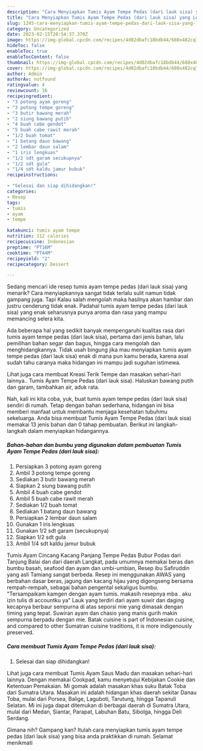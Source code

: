```yaml
---
description: "Cara Menyiapkan Tumis Ayam Tempe Pedas (dari lauk sisa) yang Lezat Sekali}"
title: "Cara Menyiapkan Tumis Ayam Tempe Pedas (dari lauk sisa) yang Lezat Sekali}"
slug: 1245-cara-menyiapkan-tumis-ayam-tempe-pedas-dari-lauk-sisa-yang-lezat-sekali
category: Uncategorized
date: 2023-02-15T20:54:37.370Z
image: https://img-global.cpcdn.com/recipes/4d02dbafc18bdb44/680x482cq70/tumis-ayam-tempe-pedas-dari-lauk-sisa-foto-resep-utama.jpg
hideToc: false
enableToc: true
enableTocContent: false
thumbnail: https://img-global.cpcdn.com/recipes/4d02dbafc18bdb44/680x482cq70/tumis-ayam-tempe-pedas-dari-lauk-sisa-foto-resep-utama.jpg
cover: https://img-global.cpcdn.com/recipes/4d02dbafc18bdb44/680x482cq70/tumis-ayam-tempe-pedas-dari-lauk-sisa-foto-resep-utama.jpg
author: Admin
authorAv: notfound
ratingvalue: 4
reviewcount: 16
recipeingredient:
- "3 potong ayam goreng"
- "3 potong tempe goreng"
- "3 butir bawang merah"
- "2 siung bawang putih"
- "4 buah cabe gendot"
- "5 buah cabe rawit merah"
- "1/2 buah tomat"
- "1 batang daun bawang"
- "2 lembar daun salam"
- "1 iris lengkuas"
- "1/2 sdt garam secukupnya"
- "1/2 sdt gula"
- "1/4 sdt kaldu jamur bubuk"
recipeinstructions:

- "Selesai dan siap dihidangkan!"
categories:
- Resep
tags:
- tumis
- ayam
- tempe

katakunci: tumis ayam tempe 
nutrition: 112 calories
recipecuisine: Indonesian
preptime: "PT16M"
cooktime: "PT44M"
recipeyield: "2"
recipecategory: Dessert

---
```



Sedang mencari ide resep tumis ayam tempe pedas (dari lauk sisa) yang menarik? Cara menyiapkannya sangat tidak terlalu sulit namun tidak gampang juga. Tapi Kalau salah mengolah maka hasilnya akan hambar dan justru cenderung tidak enak. Padahal tumis ayam tempe pedas (dari lauk sisa) yang enak seharusnya punya aroma dan rasa yang mampu memancing selera kita.


Ada beberapa hal yang sedikit banyak mempengaruhi kualitas rasa dari tumis ayam tempe pedas (dari lauk sisa), pertama dari jenis bahan, lalu pemilihan bahan segar dan bagus, hingga cara mengolah dan menghidangkannya. Tidak usah bingung jika mau menyiapkan tumis ayam tempe pedas (dari lauk sisa) enak di mana pun kamu berada, karena asal sudah tahu caranya maka hidangan ini mampu jadi suguhan istimewa.

Lihat juga cara membuat Kreasi Terik Tempe dan masakan sehari-hari lainnya.. Tumis Ayam Tempe Pedas (dari lauk sisa). Haluskan bawang putih dan garam, tambahkan air, aduk rata.


Nah, kali ini kita coba, yuk, buat tumis ayam tempe pedas (dari lauk sisa) sendiri di rumah. Tetap dengan bahan sederhana, hidangan ini bisa memberi manfaat untuk membantu menjaga kesehatan tubuhmu sekeluarga. Anda bisa membuat Tumis Ayam Tempe Pedas (dari lauk sisa) memakai 13 jenis bahan dan 0 tahap pembuatan. Berikut ini langkah-langkah dalam menyiapkan hidangannya.

<!--inarticleads1-->

##### Bahan-bahan dan bumbu yang digunakan dalam pembuatan Tumis Ayam Tempe Pedas (dari lauk sisa):

1. Persiapkan 3 potong ayam goreng
1. Ambil 3 potong tempe goreng
1. Sediakan 3 butir bawang merah
1. Siapkan 2 siung bawang putih
1. Ambil 4 buah cabe gendot
1. Ambil 5 buah cabe rawit merah
1. Sediakan 1/2 buah tomat
1. Sediakan 1 batang daun bawang
1. Persiapkan 2 lembar daun salam
1. Gunakan 1 iris lengkuas
1. Gunakan 1/2 sdt garam (secukupnya)
1. Siapkan 1/2 sdt gula
1. Ambil 1/4 sdt kaldu jamur bubuk


Tumis Ayam Cincang Kacang Panjang Tempe Pedas Bubur Podas dari Tanjung Balai dan dari daerah Langkat, pada umumnya memakai beras dan bumbu basah, seafood dan ayam dan umbi-umbian, Resep ibu Safiruddin yang asli Tamiang sangat berbeda. Resep ini menggunakan AWAS yang berbahan dasar beras, jagung dan kacang hijau yang digongseng bersama rempah-rempah, sebagai bahan pengental sekaligus bumbu. &#34;Tersampaikam kamgen dengan ayam tumis. makasih resepnya mba . aku izin tulis di accountku ya&#34; Lauk yang terdiri dari ayam suwir dan daging kecapnya berbaur sempurna di atas seporsi mie yang dimasak dengan timing yang tepat. Suwiran ayam dan chasio yang manis gurih makin sempurna berpadu dengan mie. Batak cuisine is part of Indonesian cuisine, and compared to other Sumatran cuisine traditions, it is more indigenously preserved. 

<!--inarticleads2-->

##### Cara membuat Tumis Ayam Tempe Pedas (dari lauk sisa):


1. Selesai dan siap dihidangkan!

Lihat juga cara membuat Tumis Ayam Saus Madu dan masakan sehari-hari lainnya. Dengan memakai Cookpad, kamu menyetujui Kebijakan Cookie dan Ketentuan Pemakaian. Mi gomak adalah masakan khas suku Batak Toba dari Sumatra Utara. Masakan ini adalah hidangan khas daerah sekitar Danau Toba, mulai dari Porsea, Balige, Laguboti, Tarutung, hingga Tapanuli Selatan. Mi ini juga dapat ditemukan di berbagai daerah di Sumatra Utara, mulai dari Medan, Siantar, Parapat, Labuhan Batu, Sibolga, hingga Deli Serdang. 

Gimana nih? Gampang kan? Itulah cara menyiapkan tumis ayam tempe pedas (dari lauk sisa) yang bisa anda praktikkan di rumah. Selamat menikmati
